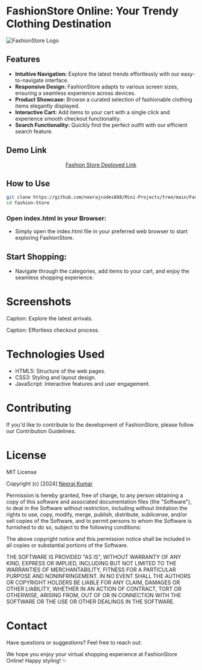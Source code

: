 # FashionStore Online: Your Trendy Clothing Destination

![FashionStore Logo](link-to-your-logo.png)

## Features

- **Intuitive Navigation:** Explore the latest trends effortlessly with our easy-to-navigate interface.
- **Responsive Design:** FashionStore adapts to various screen sizes, ensuring a seamless experience across devices.
- **Product Showcase:** Browse a curated selection of fashionable clothing items elegantly displayed.
- **Interactive Cart:** Add items to your cart with a single click and experience smooth checkout functionality.
- **Search Functionality:** Quickly find the perfect outfit with our efficient search feature.

## Demo Link

<div align="center" target="blank">

  [Fashion Store Deployed Link](https://neerajcodes888.github.io/Mini-Projects/Fashion-Store)
</div>


## How to Use

```bash
git clone https://github.com/neerajcodes888/Mini-Projects/tree/main/Fashion-Store.git
cd fashion-Store

```

### Open index.html in your Browser:
- Simply open the index.html file in your preferred web browser to start exploring FashionStore.

## Start Shopping:
- Navigate through the categories, add items to your cart, and enjoy the seamless shopping experience.

# Screenshots

Caption: Explore the latest arrivals.


Caption: Effortless checkout process.

# Technologies Used
- HTML5: Structure of the web pages.
- CSS3: Styling and layout design.
- JavaScript: Interactive features and user engagement.
# Contributing
If you'd like to contribute to the development of FashionStore, please follow our Contribution Guidelines.

# License
MIT License

Copyright (c) [2024] [Neeraj Kumar](https://www.linkedin.com/in/neeraj-kumar-9a75811a2/)

Permission is hereby granted, free of charge, to any person obtaining a copy
of this software and associated documentation files (the "Software"), to deal
in the Software without restriction, including without limitation the rights
to use, copy, modify, merge, publish, distribute, sublicense, and/or sell
copies of the Software, and to permit persons to whom the Software is
furnished to do so, subject to the following conditions:

The above copyright notice and this permission notice shall be included in all
copies or substantial portions of the Software.

THE SOFTWARE IS PROVIDED "AS IS", WITHOUT WARRANTY OF ANY KIND, EXPRESS OR
IMPLIED, INCLUDING BUT NOT LIMITED TO THE WARRANTIES OF MERCHANTABILITY,
FITNESS FOR A PARTICULAR PURPOSE AND NONINFRINGEMENT. IN NO EVENT SHALL THE
AUTHORS OR COPYRIGHT HOLDERS BE LIABLE FOR ANY CLAIM, DAMAGES OR OTHER
LIABILITY, WHETHER IN AN ACTION OF CONTRACT, TORT OR OTHERWISE, ARISING FROM,
OUT OF OR IN CONNECTION WITH THE SOFTWARE OR THE USE OR OTHER DEALINGS IN THE
SOFTWARE.


# Contact
Have questions or suggestions? Feel free to reach out:


We hope you enjoy your virtual shopping experience at FashionStore Online! Happy styling! ✨

